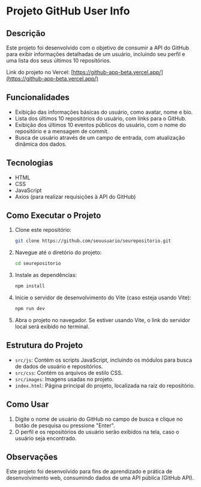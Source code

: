 # Projeto GitHub User Info

## Descrição

Este projeto foi desenvolvido com o objetivo de consumir a API do GitHub para exibir informações detalhadas de um usuário, incluindo seu perfil e uma lista dos seus últimos 10 repositórios.

Link do projeto no Vercel: [https://github-app-beta.vercel.app/](https://github-app-beta.vercel.app/)

## Funcionalidades

-   Exibição das informações básicas do usuário, como avatar, nome e bio.
-   Lista dos últimos 10 repositórios do usuário, com links para o GitHub.
-   Exibição dos últimos 10 eventos públicos do usuário, com o nome do repositório e a mensagem de commit.
-   Busca de usuário através de um campo de entrada, com atualização dinâmica dos dados.

## Tecnologias

-   HTML
-   CSS
-   JavaScript
-   Axios (para realizar requisições à API do GitHub)

## Como Executar o Projeto

1. Clone este repositório:

    ```bash
    git clone https://github.com/seuusuario/seurepositorio.git
    ```

2. Navegue até o diretório do projeto:

    ```bash
    cd seurepositorio
    ```

3. Instale as dependências:

    ```bash
    npm install
    ```

4. Inicie o servidor de desenvolvimento do Vite (caso esteja usando Vite):

    ```bash
    npm run dev
    ```

5. Abra o projeto no navegador. Se estiver usando Vite, o link do servidor local será exibido no terminal.

## Estrutura do Projeto

-   `src/js`: Contém os scripts JavaScript, incluindo os módulos para busca de dados de usuário e repositórios.
-   `src/css`: Contém os arquivos de estilo CSS.
-   `src/images`: Imagens usadas no projeto.
-   `index.html`: Página principal do projeto, localizada na raiz do repositório.

## Como Usar

1. Digite o nome de usuário do GitHub no campo de busca e clique no botão de pesquisa ou pressione "Enter".
2. O perfil e os repositórios do usuário serão exibidos na tela, caso o usuário seja encontrado.

## Observações

Este projeto foi desenvolvido para fins de aprendizado e prática de desenvolvimento web, consumindo dados de uma API pública (GitHub API).
